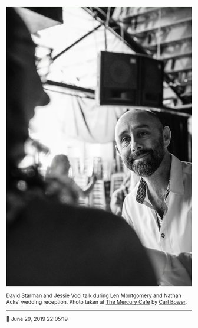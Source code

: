 ![David Starman and Jessie Starman Voci talk](assets/b06e8c07b4762ca2498adee6cef37bec.webp)

David Starman and Jessie Voci talk during Len Montgomery and Nathan Acks’ wedding reception. Photo taken at [The Mercury Cafe](http://mercurycafe.com/) by [Carl Bower](http://carlbowerphotos.com/).

- - - -

📅 June 29, 2019 22:05:19
